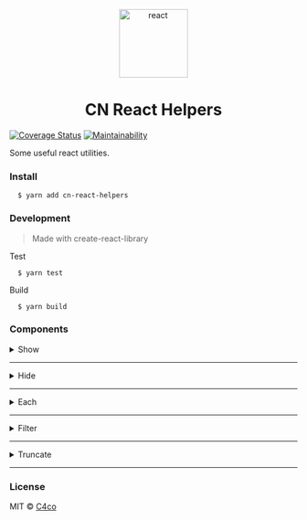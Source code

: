 <p align="center">
  <img alt="react" src="https://cdn.icon-icons.com/icons2/1359/PNG/512/atom_88925.png" width="120" />
</p>

<h1 align="center">
  CN React Helpers
</h1>

[![Coverage Status](https://coveralls.io/repos/github/C4co/cn-react-helpers/badge.svg?branch=master)](https://coveralls.io/github/C4co/cn-react-helpers?branch=master)
[![Maintainability](https://api.codeclimate.com/v1/badges/35fba2716be7a4167258/maintainability)](https://codeclimate.com/github/C4co/cn-react-helpers/maintainability)

Some useful react utilities.

### Install
```
  $ yarn add cn-react-helpers
```

### Development

> Made with create-react-library

Test
```
  $ yarn test
```

Build
```
  $ yarn build
```

### Components

<details>
  <summary> Show </summary>

  ```js
  import { Show } from "cn-react-helpers"

  function App(){
    return (
      <Show if={true}>
        <h1> hello world! <h1/>
      </Show>
    )
  }
  ```
  ```if``` - *boolean* - considition to show component
</details>


----

<details>
  <summary> Hide </summary>

  ```js
  import { Hide } from "cn-react-helpers"

  function App(){
    return (
      <Hide if={true}>
        <h1> hello world! <h1/>
      </Hide>
    )
  }
  ```
  ```if``` - *boolean* -  considition to hide component
</details>

---

<details>
  <summary> Each </summary>

  ```js
  import { Each } from "cn-react-helpers"

  function App(){
    return (
      <Each items={["first", "second", "third"]}>
        {(item, index) => (
          <h1>
            {index}-{item}
          </h1>
        )}
      </Each>
    )
  }
  ```
  ```items``` - *array* - iterate items

  ```children``` - *function(index, item, arr)* - returns items
</details>

----

<details>
  <summary> Filter </summary>

  ```js
  import { Filter } from "cn-react-helpers"

  function App(){
    return (
      <Filter items={[1, 2, 3]} if={item => item > 1}>
        {(item, index) => (
          <h1>
            {index}-{item}
          </h1>
        )}
      </Filter>
    )
  }
  ```
  ```items``` - *array* - filtable elements

  ```children``` - *function(index, item, arr)* - returns filtered elements
</details>

----

<details>
  <summary> Truncate </summary>

  ```js
  import { Truncate } from "cn-react-helpers"

  function App(){
    return (
      <Truncate size={3} end="...">
        Hello world
      </Truncate>
    )
  }
  ```
  ```size``` - *number* - string length

  ```end``` - *string* - custom end of string
</details>

----

### License

MIT © [C4co](https://github.com/C4co)
